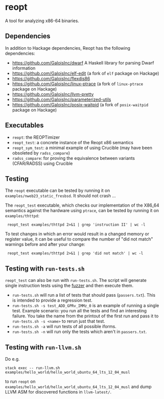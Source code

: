 # reopt

A tool for analyzing x86-64 binaries.

## Dependencies

In addition to Hackage dependencies, Reopt has the following dependencies:

- https://github.com/GaloisInc/dwarf A Haskell library for parsing Dwarf information
- https://github.com/GaloisInc/elf-edit (a fork of `elf` package on Hackage)
- https://github.com/GaloisInc/flexdis86
- https://github.com/GaloisInc/linux-ptrace (a fork of `linux-ptrace` package on Hackage)
- https://github.com/GaloisInc/llvm-pretty
- https://github.com/GaloisInc/parameterized-utils
- https://github.com/GaloisInc/posix-waitpid (a fork of `posix-waitpid` package on Hackage)

## Executables

- `reopt`: the REOPTimizer
- `reopt_test`: a concrete instance of the Reopt x86 semantics
- `reopt_sym_test`: a minimal example of using Crucible (may have been obsoleted by `radss_compare`)
- `radss_compare`: for proving the equivalence between variants (CFAR/RADSS) using Crucible

## Testing

The `reopt` executable can be tested by running it on
`examples/nweb23_static_fresbsd`. It should not crash ...

The `reopt_test` executable, which checks our implementation of the
X86_64 semantics against the hardware using `ptrace`, can be tested by
running it on `examples/thttpd`:

```
 reopt_test examples/thttpd 2>&1 | grep 'instruction II' | wc -l
```

To test changes in which an error would result in a changed memory or
register value, it can be useful to compare the number of "did not
match" warnings before and after your change:

```
 reopt_test examples/thttpd 2>&1 | grep 'did not match' | wc -l
```

## Testing with `run-tests.sh`

`reopt_test` can also be run with `run-tests.sh`. The script will generate single
instruction tests using the [fuzzer](https://github.com/GaloisInc/fuzz64) and then
execute them.

- `run-tests.sh` will run a list of tests that should pass (`passers.txt`). This is intended to provide a regression test.
- `run-tests.sh -s test_ADD_GPRv_IMMz_0` is an example of running a single test. Example scenario: you run all the tests and find an interesting failure. You take the name from the printout of the first run and pass it to `run-tests.sh -s <name>` to rerun just that test.
- `run-tests.sh -a` will run tests of all possible iforms.
- `run-tests.sh -n` will run only the tests which aren't in `passers.txt`.

## Testing with `run-llvm.sh`

Do e.g.

    stack exec -- run-llvm.sh examples/hello_world/hello_world_ubuntu_64_lts_12_04_musl

to run `reopt` on
`examples/hello_world/hello_world_ubuntu_64_lts_12_04_musl` and dump
LLVM ASM for discovered functions in `llvm-latest/`.

